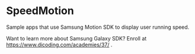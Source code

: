 # SpeedMotion
Sample apps that use Samsung Motion SDK to display user running speed.

Want to learn more about Samsung Galaxy SDK? Enroll at https://www.dicoding.com/academies/37/ .

